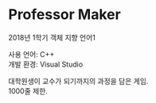 # Professor Maker
 2018년 1학기 객체 지향 언어1

사용 언어: C++  
개발 환경: Visual Studio  

대학원생이 교수가 되기까지의 과정을 담은 게임.  
1000줄 제한.
